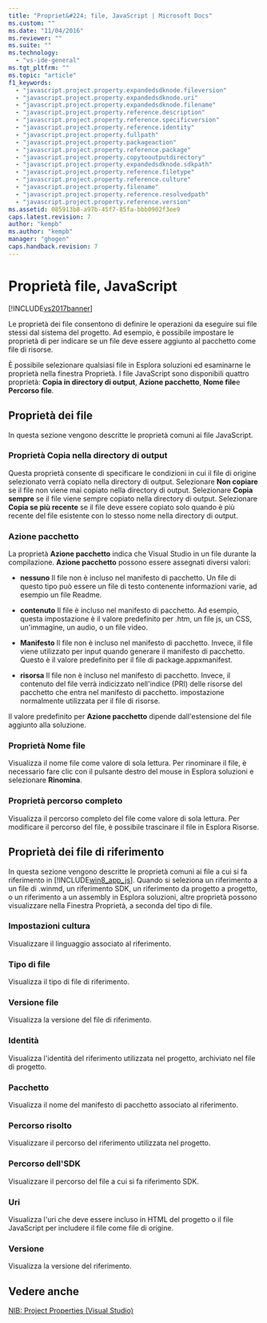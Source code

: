 ```yaml
---
title: "Propriet&#224; file, JavaScript | Microsoft Docs"
ms.custom: ""
ms.date: "11/04/2016"
ms.reviewer: ""
ms.suite: ""
ms.technology: 
  - "vs-ide-general"
ms.tgt_pltfrm: ""
ms.topic: "article"
f1_keywords: 
  - "javascript.project.property.expandedsdknode.fileversion"
  - "javascript.project.property.expandedsdknode.uri"
  - "javascript.project.property.expandedsdknode.filename"
  - "javascript.project.property.reference.description"
  - "javascript.project.property.reference.specificversion"
  - "javascript.project.property.reference.identity"
  - "javascript.project.property.fullpath"
  - "javascript.project.property.packageaction"
  - "javascript.project.property.reference.package"
  - "javascript.project.property.copytooutputdirectory"
  - "javascript.project.property.expandedsdknode.sdkpath"
  - "javascript.project.property.reference.filetype"
  - "javascript.project.property.reference.culture"
  - "javascript.project.property.filename"
  - "javascript.project.property.reference.resolvedpath"
  - "javascript.project.property.reference.version"
ms.assetid: 085913b8-a97b-45f7-85fa-bbb0902f3ee9
caps.latest.revision: 7
author: "kempb"
ms.author: "kempb"
manager: "ghogen"
caps.handback.revision: 7
---
```

# Propriet&#224; file, JavaScript
[!INCLUDE[vs2017banner](../../code-quality/includes/vs2017banner.md)]

Le proprietà dei file consentono di definire le operazioni da eseguire sui file stessi dal sistema del progetto.  Ad esempio, è possibile impostare le proprietà di per indicare se un file deve essere aggiunto al pacchetto come file di risorse.  
  
 È possibile selezionare qualsiasi file in Esplora soluzioni ed esaminarne le proprietà nella finestra Proprietà.  I file JavaScript sono disponibili quattro proprietà: **Copia in directory di output**, **Azione pacchetto**, **Nome file**e **Percorso file**.  
  
## Proprietà dei file  
 In questa sezione vengono descritte le proprietà comuni ai file JavaScript.  
  
### Proprietà Copia nella directory di output  
 Questa proprietà consente di specificare le condizioni in cui il file di origine selezionato verrà copiato nella directory di output.  Selezionare **Non copiare** se il file non viene mai copiato nella directory di output.  Selezionare **Copia sempre** se il file viene sempre copiato nella directory di output.  Selezionare **Copia se più recente** se il file deve essere copiato solo quando è più recente del file esistente con lo stesso nome nella directory di output.  
  
### Azione pacchetto  
 La proprietà **Azione pacchetto** indica che Visual Studio in un file durante la compilazione.  **Azione pacchetto** possono essere assegnati diversi valori:  
  
-   **nessuno** Il file non è incluso nel manifesto di pacchetto.  Un file di questo tipo può essere un file di testo contenente informazioni varie, ad esempio un file Readme.  
  
-   **contenuto** Il file è incluso nel manifesto di pacchetto.  Ad esempio, questa impostazione è il valore predefinito per .htm, un file js, un CSS, un'immagine, un audio, o un file video.  
  
-   **Manifesto** Il file non è incluso nel manifesto di pacchetto.  Invece, il file viene utilizzato per input quando generare il manifesto di pacchetto.  Questo è il valore predefinito per il file di package.appxmanifest.  
  
-   **risorsa** Il file non è incluso nel manifesto di pacchetto.  Invece, il contenuto del file verrà indicizzato nell'indice \(PRI\) delle risorse del pacchetto che entra nel manifesto di pacchetto.  impostazione normalmente utilizzata per il file di risorse.  
  
 Il valore predefinito per **Azione pacchetto** dipende dall'estensione del file aggiunto alla soluzione.  
  
### Proprietà Nome file  
 Visualizza il nome file come valore di sola lettura.  Per rinominare il file, è necessario fare clic con il pulsante destro del mouse in Esplora soluzioni e selezionare **Rinomina**.  
  
### Proprietà percorso completo  
 Visualizza il percorso completo del file come valore di sola lettura.  Per modificare il percorso del file, è possibile trascinare il file in Esplora Risorse.  
  
## Proprietà dei file di riferimento  
 In questa sezione vengono descritte le proprietà comuni ai file a cui si fa riferimento in [!INCLUDE[win8_app_js](../../ide/reference/includes/win8_app_js_md.md)].  Quando si seleziona un riferimento a un file di .winmd, un riferimento SDK, un riferimento da progetto a progetto, o un riferimento a un assembly in Esplora soluzioni, altre proprietà possono visualizzare nella Finestra Proprietà, a seconda del tipo di file.  
  
### Impostazioni cultura  
 Visualizzare il linguaggio associato al riferimento.  
  
### Tipo di file  
 Visualizza il tipo di file di riferimento.  
  
### Versione file  
 Visualizza la versione del file di riferimento.  
  
### Identità  
 Visualizza l'identità del riferimento utilizzata nel progetto, archiviato nel file di progetto.  
  
### Pacchetto  
 Visualizza il nome del manifesto di pacchetto associato al riferimento.  
  
### Percorso risolto  
 Visualizzare il percorso del riferimento utilizzata nel progetto.  
  
### Percorso dell'SDK  
 Visualizzare il percorso del file a cui si fa riferimento SDK.  
  
### Uri  
 Visualizza l'uri che deve essere incluso in HTML del progetto o il file JavaScript per includere il file come file di origine.  
  
### Versione  
 Visualizza la versione del riferimento.  
  
## Vedere anche  
 [NIB: Project Properties \(Visual Studio\)](http://msdn.microsoft.com/it-it/eb4c97ed-f667-4850-98d0-6e2a4d21bbca)